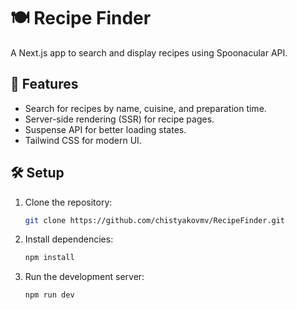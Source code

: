 # 🍽️ Recipe Finder

A Next.js app to search and display recipes using Spoonacular API.

## 🚀 Features
- Search for recipes by name, cuisine, and preparation time.
- Server-side rendering (SSR) for recipe pages.
- Suspense API for better loading states.
- Tailwind CSS for modern UI.

## 🛠️ Setup

1. Clone the repository:
   ```sh
   git clone https://github.com/chistyakovmv/RecipeFinder.git

2. Install dependencies:
   ```sh
   npm install

3. Run the development server:
   ```sh
   npm run dev
   